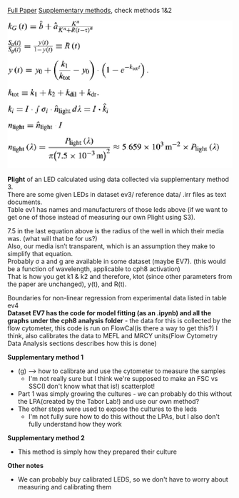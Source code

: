 [Full Paper](https://www.embopress.org/doi/10.15252/msb.20167456)
[Supplementary methods](https://www.embopress.org/action/downloadSupplement?doi=10.15252%2Fmsb.20167456&file=msb167456-sup-0001-Appendix.pdf), check methods 1&2

![relevant equations](equations.png)

**Plight** of an LED calculated using data collected via supplementary method 3.  
There are some given LEDs in dataset ev3/ reference data/ .irr files as text documents.  
Table ev1 has names and manufacturers of those leds above (if we want to get one of those instead of measuring our own Plight using S3).  

7.5 in the last equation above is the radius of the well in which their media was. (what will that be for us?)  
Also, our media isn’t transparent, which is an assumption they make to simplify that equation.  
Probably σ a and g are available in some dataset (maybe EV7). (this would be a function of wavelength, applicable to cph8 activation)  
That is how you get k1 & k2 and therefore, ktot (since other parameters from the paper are unchanged), y(t), and R(t).  

Boundaries for non-linear regression from experimental data listed in table ev4  
**Dataset EV7 has the code for model fitting (as an .ipynb) and all the graphs under the cph8 analysis folder**  - the data for this is collected by the flow cytometer, this code is run on FlowCal(is there a way to get this?) I think, also calibrates the data to MEFL and MRCY units(Flow Cytometry Data Analysis sections describes how this is done)



**Supplementary method 1** 

* (g) -->  how to calibrate and use the cytometer to measure the samples
  * I'm not really sure but I think we're supposed to make an FSC vs SSC(I don't know what that is!) scatterplot!
* Part 1 was simply growing the cultures - we can probably do this without the LPA(created by the Tabor Lab!) and use our own method?
* The other steps were used to expose the cultures to the leds
  * I'm not fully sure how to do this without the LPAs, but I also don't fully understand how they work

**Supplementary method 2**

- This method is simply how they prepared their culture









**Other notes**

* We can probably buy calibrated LEDS, so we don't have to worry about measuring and calibrating them 